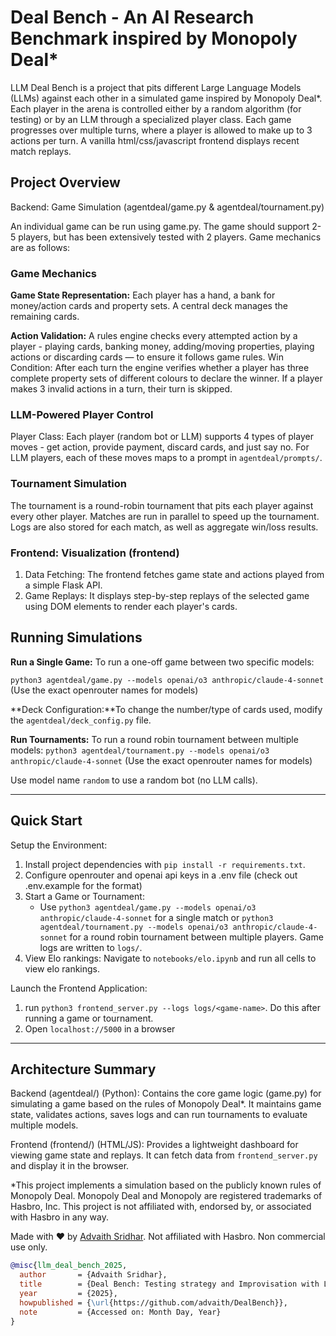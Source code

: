 # Deal Bench - An AI Research Benchmark inspired by Monopoly Deal\*
LLM Deal Bench is a project that pits different Large Language Models (LLMs) against each other in a simulated game inspired by Monopoly Deal\*. Each player in the arena is controlled either by a random algorithm (for testing) or by an LLM through a specialized player class. Each game progresses over multiple turns, where a player is allowed to make up to 3 actions per turn. A vanilla html/css/javascript frontend displays recent match replays.

## Project Overview 
Backend: Game Simulation (agentdeal/game.py & agentdeal/tournament.py)

An individual game can be run using game.py. The game should support 2-5 players, but has been extensively tested with 2 players. Game mechanics are as follows:

### Game Mechanics

**Game State Representation:** Each player has a hand, a bank for money/action cards and property sets. A central deck manages the remaining cards.

**Action Validation:** A rules engine checks every attempted action by a player - playing cards, banking money, adding/moving properties, playing actions or discarding cards — to ensure it follows game rules.
Win Condition: After each turn the engine verifies whether a player has three complete property sets of different colours to declare the winner. If a player makes 3 invalid actions in a turn, their turn is skipped.

### LLM-Powered Player Control

Player Class: Each player (random bot or LLM) supports 4 types of player moves - get action, provide payment, discard cards, and just say no. For LLM players, each of these moves maps to a prompt in `agentdeal/prompts/`. 

### Tournament Simulation

The tournament is a round-robin tournament that pits each player against every other player. Matches are run in parallel to speed up the tournament. Logs are also stored for each match, as well as aggregate win/loss results.

### Frontend: Visualization (frontend)
1. Data Fetching: The frontend fetches game state and actions played from a simple Flask API.
2. Game Replays: It displays step-by-step replays of the selected game using DOM elements to render each player's cards.

## Running Simulations

**Run a Single Game:** To run a one-off game between two specific models:

`python3 agentdeal/game.py --models openai/o3 anthropic/claude-4-sonnet`
(Use the exact openrouter names for models)

**Deck Configuration:**To change the number/type of cards used, modify the `agentdeal/deck_config.py` file.

**Run Tournaments:** To run a round robin tournament between multiple models:
`python3 agentdeal/tournament.py --models openai/o3 anthropic/claude-4-sonnet`
(Use the exact openrouter names for models)

Use model name `random` to use a random bot (no LLM calls). 

---

## Quick Start
Setup the Environment:

1. Install project dependencies with `pip install -r requirements.txt`.
2. Configure openrouter and openai api keys in a .env file (check out .env.example for the format)
3. Start a Game or Tournament:
    - Use `python3 agentdeal/game.py --models openai/o3 anthropic/claude-4-sonnet` for a single match or `python3 agentdeal/tournament.py --models openai/o3 anthropic/claude-4-sonnet` for a round robin tournament between multiple players. Game logs are written to `logs/`.
4. View Elo rankings: Navigate to `notebooks/elo.ipynb` and run all cells to view elo rankings. 

Launch the Frontend Application:
1. run `python3 frontend_server.py --logs logs/<game-name>`. Do this after running a game or tournament.
2. Open `localhost://5000` in a browser

---

## Architecture Summary
Backend (agentdeal/) (Python): Contains the core game logic (game.py) for simulating a game based on the rules of Monopoly Deal\*. It maintains game state, validates actions, saves logs and can run tournaments to evaluate multiple models.

Frontend (frontend/) (HTML/JS): Provides a lightweight dashboard for viewing game state and replays. It can fetch data from `frontend_server.py` and display it in the browser.

\*This project implements a simulation based on the publicly known rules of Monopoly Deal. Monopoly Deal and Monopoly are registered trademarks of Hasbro, Inc. This project is not affiliated with, endorsed by, or associated with Hasbro in any way.

Made with ❤️ by [Advaith Sridhar](https://advaithsridhar.blog/). Not affiliated with Hasbro. Non commercial use only.

```bibtex
@misc{llm_deal_bench_2025,
  author       = {Advaith Sridhar},
  title        = {Deal Bench: Testing strategy and Improvisation with LLM games},
  year         = {2025},
  howpublished = {\url{https://github.com/advaith/DealBench}},
  note         = {Accessed on: Month Day, Year}
}
```